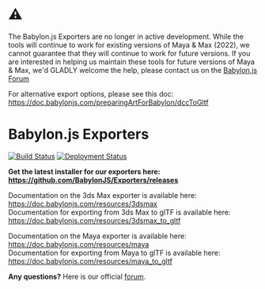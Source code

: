 # ⚠️
The Babylon.js Exporters are no longer in active development. While the tools will continue to work for existing versions of Maya & Max (2022), we cannot guarantee that they will continue to work for future versions. If you are interested in helping us maintain these tools for future versions of Maya & Max, we'd GLADLY welcome the help, please contact us on the [Babylon.js Forum](https://forum.babylonjs.com/)

For alternative export options, please see this doc: https://doc.babylonjs.com/preparingArtForBabylon/dccToGltf

# Babylon.js Exporters

[![Build Status](https://dev.azure.com/babylonjs/ContinousIntegration/_apis/build/status/Exporters%20CI?branchName=master)](https://dev.azure.com/babylonjs/ContinousIntegration/_build/latest?definitionId=3&branchName=master) [![Deployment Status](https://vsrm.dev.azure.com/babylonjs/_apis/public/Release/badge/243fb099-542d-4655-b246-4dfd67131bd4/1/1)](https://dev.azure.com/babylonjs/ContinousIntegration/_release?view=all&definitionId=1)

**Get the latest installer for our exporters here: https://github.com/BabylonJS/Exporters/releases**

Documentation on the 3ds Max exporter is available here: https://doc.babylonjs.com/resources/3dsmax<br />
Documentation for exporting from 3ds Max to glTF is available here: https://doc.babylonjs.com/resources/3dsmax_to_gltf

Documentation on the Maya exporter is available here: https://doc.babylonjs.com/resources/maya<br />
Documentation for exporting from Maya to glTF is available here: https://doc.babylonjs.com/resources/maya_to_gltf

**Any questions?** Here is our official [forum](https://forum.babylonjs.com/).
